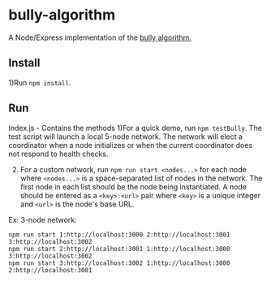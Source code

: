 # bully-algorithm

A Node/Express implementation of the [bully algorithm.](https://en.wikipedia.org/wiki/Bully_algorithm)

## Install

1)Run `npm install`.

## Run

Index.js - Contains the methods 
1)For a quick demo, run `npm testBully`. 
The test script will launch a local 5-node network. 
The network will elect a coordinator when a node initializes or when the current coordinator does not respond to health checks.

2) For a custom network, run `npm run start <nodes...>` for each node where `<nodes...>` is a space-separated list of nodes in the network. The first node in each list should be the node being instantiated.
A node should be entered as a `<key>:<url>` pair where `<key>` is a unique integer and `<url>` is the node's base URL.

Ex:  3-node network:
```
npm run start 1:http://localhost:3000 2:http://localhost:3001 3:http://localhost:3002
npm run start 2:http://localhost:3001 1:http://localhost:3000 3:http://localhost:3002
npm run start 3:http://localhost:3002 1:http://localhost:3000 2:http://localhost:3001
```
